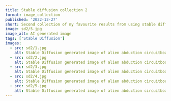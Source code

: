 ```yaml
---
title: Stable diffusion collection 2
format: image_collection
published: '2022-12-27'
short: Second collection of my favourite results from using stable diffusion.
image: sd2/5.jpg
image_alt: AI generated image
tags: ['Stable Diffusion']
images:
  - src: sd2/1.jpg
    alt: Stable Diffusion generated image of alien abduction circuitboard hieroglyph.
  - src: sd2/2.jpg
    alt: Stable Diffusion generated image of alien abduction circuitboard hieroglyph.
  - src: sd2/3.jpg
    alt: Stable Diffusion generated image of alien abduction circuitboard hieroglyph.
  - src: sd2/4.jpg
    alt: Stable Diffusion generated image of alien abduction circuitboard hieroglyph.
  - src: sd2/5.jpg
    alt: Stable Diffusion generated image of alien abduction circuitboard hieroglyph.
---
```

